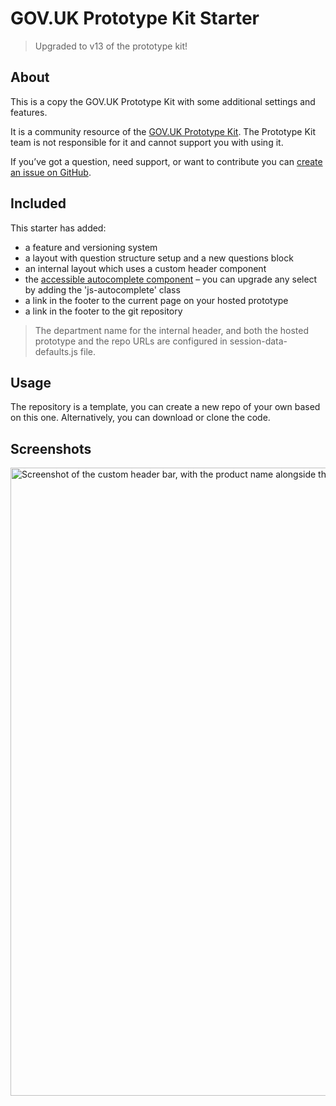# GOV.UK Prototype Kit Starter

> Upgraded to v13 of the prototype kit!

## About

This is a copy the GOV.UK Prototype Kit with some additional settings and features.

It is a community resource of the [GOV.UK Prototype Kit](http://prototype-kit.service.gov.uk/). The Prototype Kit team is not responsible for it and cannot support you with using it.

If you&rsquo;ve got a question, need support, or want to contribute you can [create an issue on GitHub](https://github.com/chrisadesign/govuk-prototype-kit/issues).

## Included

This starter has added:
- a feature and versioning system
- a layout with question structure setup and a new questions block
- an internal layout which uses a custom header component
- the [accessible autocomplete component](https://github.com/alphagov/accessible-autocomplete) – you can upgrade any select by adding the 'js-autocomplete' class
- a link in the footer to the current page on your hosted prototype
- a link in the footer to the git repository

> The department name for the internal header, and both the hosted prototype and the repo URLs are configured in session-data-defaults.js file.

## Usage

The repository is a template, you can create a new repo of your own based on this one. Alternatively, you can download or clone the code.

## Screenshots

<img width="1005" alt="Screenshot of the custom header bar, with the product name alongside the department name and a custom colour in the bar beneath" src="https://user-images.githubusercontent.com/22620603/203498537-09dca5be-e3b2-4e26-9dfd-9e3c0cd14b43.png">
